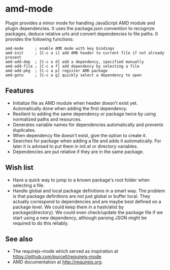 amd-mode
========

Plugin provides a minor mode for handling JavaScript AMD module and plugin dependencies. It uses the package.json convention to recognize packages, deduce relative urls and convert dependencies to file paths. It provides the following functions:

    amd-mode     ; enable AMD mode with key bindings
    amd-init     ; [C-c a i] add AMD header to current file if not already present
    amd-add-dep  ; [C-c a d] add a dependency, specified manually
    amd-add-file ; [C-c a f] add dependency by selecting a file
    amd-add-pkg  ; [C-c a p] register AMD package
    amd-goto     ; [C-c a g] quickly select a dependency to open

Features
--------

 * Initialize file as AMD module when header doesn't exist yet. Automatically done when adding the first dependency.
 * Resilient to adding the same dependency or package twice by using normalized paths and resources.
 * Generates variable names for dependencies automatically and prevents duplicates.
 * When dependency file doesn't exist, give the option to create it.
 * Searches for package when adding a file and adds it automatically. For later it is advised to put them in init.el or directory variables.
 * Dependencies are put relative if they are in the same package.

Wish list
---------

 * Have a quick way to jump to a known package's root folder when selecting a file.
 * Handle global and local package definitions in a smart way. The problem is that package definitions are not just global or buffer local. They actually correspond to dependencies and are maybe best defined on a package level. We could keep them in a hash/alist by package(directory). We could even check/update the package file if we start using a new dependency, although parsing JSON might be required to do this reliably.

See also
--------

 * The requirejs-mode which served as inspiration at https://github.com/purcell/requirejs-mode.
 * AMD documentation at http://requirejs.org.
